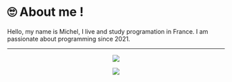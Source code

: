 # 🙄 About me !
Hello, my name is Michel, I live and study programation in France. I am passionate about programming since 2021.

---

<p align="center">
  <img src="https://skillicons.dev/icons?i=html,css,javascript,php,mysql&perline=5" />
</p>
<p align="center">
  <img src="https://skillicons.dev/icons?i=next,react,vue,tailwind,prisma&perline=5" />
</p>
